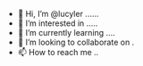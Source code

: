 - 👋 Hi, I’m @lucyler ......
- 👀 I’m interested in .....
- 🌱 I’m currently learning ....
- 💞️ I’m looking to collaborate on .
- 📫 How to reach me ..

  
<!---
lucyler/lucyler is a ✨ special ✨ repository because its `README.md` (this file) appears on your GitHub profile.
You can click the Preview link to take a look at your changes.
--->
